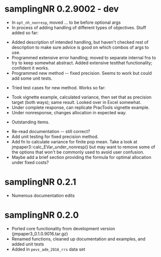 # samplingNR 0.2.9002 - dev

* In `opt_nh_nonresp`, moved ... to be before optional args
* In process of adding handling of different types of objectives. Stuff added so far:
- Added description of intended handling, but haven't checked rest of description to make sure advice is good on which combos of args to use.
- Programmed extensive error handling; moved to separate internal fns to try to keep somewhat abstract.  Added extensive testthat functionality; confident it works.
- Programmed new method -- fixed precision. Seems to work but could add some unit tests.
* Tried test cases for new method.  Works so far:
- Took vignette example, calculated variance, then set that as precision target (both ways); same result. Looked over in Excel somewhat.
- Under complete response, can replicate PracTools vignette example.
- Under nonresponse, changes allocation in expected way.
* Outstanding items.
- Re-read documentation -- still correct?
- Add unit testing for fixed precision method.
- Add fn to calculate variance for finite pop mean. Take a look at jmpaper3::calc_EVar_under_nonresp() but may want to remove some of the options that won't be commonly used to avoid user confusion.
- Maybe add a brief section providing the formula for optimal allocation under fixed costs?

# samplingNR 0.2.1

* Numerous documentation edits

# samplingNR 0.2.0

* Ported core functionality from development version (jmpaper3_0.1.0.9016.tar.gz)
* Renamed functions, cleaned up documentation and examples, and added unit tests
* Added in `pevs_adm_2016_rrs` data set

